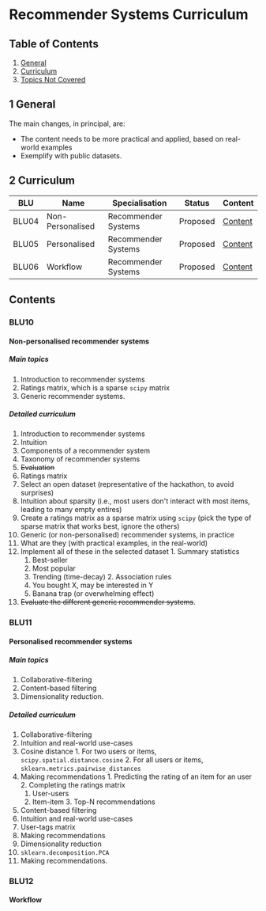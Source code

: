 # Recommender Systems Curriculum

## Table of Contents

1. [General](#1-general)
2. [Curriculum](#2-curriculum)
3. [Topics Not Covered](#3-topics-not-covered)


## 1 General
The main changes, in principal, are:
- The content needs to be more practical and applied, based on real-world examples
- Exemplify with public datasets.


## 2 Curriculum

| BLU   | Name | Specialisation | Status   | Content           |
|-------|------|----------------|----------|-------------------|
| BLU04 | Non-Personalised | Recommender Systems | Proposed | [Content](#blu10) |
| BLU05 | Personalised  | Recommender Systems | Proposed | [Content](#blu05) |
| BLU06 | Workflow | Recommender Systems | Proposed | [Content](#blu06) |

## Contents

### BLU10

#### Non-personalised recommender systems

##### Main topics

1. Introduction to recommender systems
2. Ratings matrix, which is a sparse  `scipy` matrix
3. Generic recommender systems.


##### Detailed curriculum

1. Introduction to recommender systems
  1. Intuition
  2. Components of a recommender system
  3. Taxonomy of recommender systems
  4. ~~Evaluation~~
2. Ratings matrix
  1. Select an open dataset (representative of the hackathon, to avoid surprises)
  2. Intuition about sparsity (i.e., most users don't interact with most items, leading to many empty entires)
  3. Create a ratings matrix as a sparse matrix using `scipy` (pick the type of sparse matrix that works best, ignore the others)
2. Generic (or non-personalised) recommender systems, in practice
  1. What are they (with practical examples, in the real-world)
  2. Implement all of these in the selected dataset
    1. Summary statistics
        1. Best-seller
        2. Most popular
        3. Trending (time-decay)
    2. Association rules
        1. You bought X, may be interested in Y
        2. Banana trap (or overwhelming effect)
  3. ~~Evaluate the different generic recommender systems~~.

### BLU11
#### Personalised recommender systems

##### Main topics
1. Collaborative-filtering
2. Content-based filtering
3. Dimensionality reduction.

##### Detailed curriculum
1. Collaborative-filtering
  1. Intuition and real-world use-cases
  2. Cosine distance
    1. For two users or items, `scipy.spatial.distance.cosine`
    2. For all users or items, `sklearn.metrics.pairwise_distances`
  3. Making recommendations
    1. Predicting the rating of an item for an user
    2. Completing the ratings matrix
      1. User-users
      2. Item-item
    3. Top-N recommendations
2. Content-based filtering
  1. Intuition and real-world use-cases
  2. User-tags matrix
  3. Making recommendations
3. Dimensionality reduction
  1. `sklearn.decomposition.PCA`
  2. Making recommendations.


### BLU12

#### Workflow
